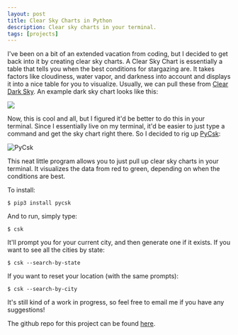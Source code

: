 ```yaml
---
layout: post
title: Clear Sky Charts in Python
description: Clear sky charts in your terminal.
tags: [projects]
---
```


I've been on a bit of an extended vacation from coding, but I decided to get back into it by creating clear sky charts. A Clear Sky Chart is essentially a table
that tells you when the best conditions for stargazing are. It takes factors like cloudiness, water vapor, and darkness into account and displays it into a nice
table for you to visualize. Usually, we can pull these from [Clear Dark Sky](http://www.cleardarksky.com/). An example dark sky chart looks like this:

<a href="http://www.cleardarksky.com/c/DlMrCAkey.html"><img src="http://www.cleardarksky.com/c/DlMrCAcsk.gif?c=943259"/></a>

Now, this is cool and all, but I figured it'd be better to do this in your terminal. Since I essentially live on my terminal, it'd be easier to just type a command
and get the sky chart right there. So I decided to rig up [PyCsk](https://pypi.org/project/pycsk/):

![PyCsk](https://warehouse-camo.cmh1.psfhosted.org/f4741ad855572017c8b8352896f9263cb3a913b2/68747470733a2f2f692e696d6775722e636f6d2f44415a466c41432e706e67)

This neat little program allows you to just pull up clear sky charts in your terminal. It visualizes the data from red to green, depending on when the conditions are best.

To install:

```
$ pip3 install pycsk
```

And to run, simply type:

```
$ csk
```

It'll prompt you for your current city, and then generate one if it exists. If you want to see all the cities by state:

```
$ csk --search-by-state
```

If you want to reset your location (with the same prompts):

```
$ csk --search-by-city
```

It's still kind of a work in progress, so feel free to email me if you have any suggestions!

The github repo for this project can be found [here](https://github.com/mohsaad/pydarksky).
